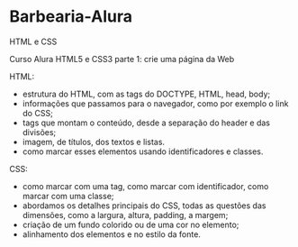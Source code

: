 # Barbearia-Alura
HTML e CSS

Curso Alura HTML5 e CSS3 parte 1: crie uma página da Web

HTML:
 - estrutura do HTML, com as tags do DOCTYPE, HTML, head, body;
 - informações que passamos para o navegador, como por exemplo o link do CSS;
 - tags que montam o conteúdo, desde a separação do header e das divisões;
 - imagem, de títulos, dos textos e listas.
 - como marcar esses elementos usando identificadores e classes.
 
 CSS:
 - como marcar com uma tag, como marcar com identificador, como marcar com uma classe;
 - abordamos os detalhes principais do CSS, todas as questões das dimensões, como a largura, altura, padding, a margem;
 - criação de um fundo colorido ou de uma cor no elemento;
 - alinhamento dos elementos e no estilo da fonte.
 
